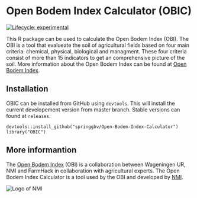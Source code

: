 # Open Bodem Index Calculator (OBIC)

<!-- badges: start -->
[![Lifecycle: experimental](https://img.shields.io/badge/lifecycle-experimental-orange.svg)](https://www.tidyverse.org/lifecycle/#experimental)
<!-- badges: end -->

This R package can be used to calculate the Open Bodem Index (OBI). 
The OBI is a tool that evalueate the soil of agricultural fields based on four main criteria: chemical, physical, biological and managment. 
These four criteria consist of more than 15 indicators to get an comprehensive picture of the soil. 
More information about the Open Bodem Index can be found at [Open Bodem Index](https://www.openbodemindex.nl).

## Installation

OBIC can be installed from GitHub using `devtools`. This will install the current developement version from master branch. Stable versions can found at `releases`.
```
devtools::install_github("springgbv/Open-Bodem-Index-Calculator")
library("OBIC")
```

## More informantion
The [Open Bodem Index](https://www.openbodemindex.nl) (OBI) is a collaboration between Wageningen UR, NMI and FarmHack in collaboration with agricultural experts. 
The Open Bodem Index Calculator is a tool used by the OBI and developed by [NMI](https://nmi-agro.nl/).

![Logo of NMI](https://media.licdn.com/dms/image/C560BAQEYGcm4HjNnxA/company-logo_200_200/0?e=2159024400&v=beta&t=u40rJ7bixPWB2SAqaj3KCKzJRoKcqf0wUXCdmsTDQvw)